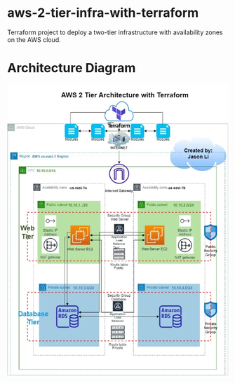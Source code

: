 # aws-2-tier-infra-with-terraform
Terraform project to deploy a two-tier infrastructure with availability zones on the AWS cloud.

# Architecture Diagram

![Architecture Diagram for the proposed two-tier infrastructure.](./arch.webp)
